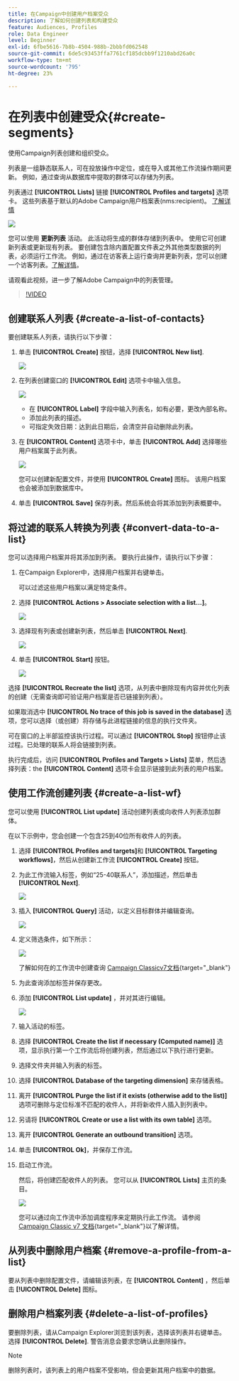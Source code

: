 ```yaml
---
title: 在Campaign中创建用户档案受众
description: 了解如何创建列表和构建受众
feature: Audiences, Profiles
role: Data Engineer
level: Beginner
exl-id: 6fbe5616-7b8b-4504-988b-2bbbfd062548
source-git-commit: 6de5c93453ffa7761cf185dcbb9f1210abd26a0c
workflow-type: tm+mt
source-wordcount: '795'
ht-degree: 23%

---
```


# 在列表中创建受众{#create-segments}

使用Campaign列表创建和组织受众。

列表是一组静态联系人，可在投放操作中定位，或在导入或其他工作流操作期间更新。 例如，通过查询从数据库中提取的群体可以存储为列表。

列表通过 **[!UICONTROL Lists]** 链接 **[!UICONTROL Profiles and targets]** 选项卡。 这些列表基于默认的Adobe Campaign用户档案表(nms:recipient)。 [了解详情](../dev/datamodel.md#ootb-profiles.md)

![](assets/list-dashboard.png)

您可以使用 **更新列表** 活动。 此活动将生成的群体存储到列表中。 使用它可创建新列表或更新现有列表。 要创建包含除内置配置文件表之外其他类型数据的列表，必须运行工作流。 例如，通过在访客表上运行查询并更新列表，您可以创建一个访客列表。[了解详情](#create-a-list-wf)。

请观看此视频，进一步了解Adobe Campaign中的列表管理。

>[!VIDEO](https://video.tv.adobe.com/v/334909?quality=12)


## 创建联系人列表 {#create-a-list-of-contacts}

要创建联系人列表，请执行以下步骤：

1. 单击 **[!UICONTROL Create]** 按钮，选择 **[!UICONTROL New list]**.

   ![](assets/new-list.png)

1. 在列表创建窗口的 **[!UICONTROL Edit]** 选项卡中输入信息。

   ![](assets/list-details.png)

   * 在 **[!UICONTROL Label]** 字段中输入列表名，如有必要，更改內部名称。
   * 添加此列表的描述。
   * 可指定失效日期：达到此日期后，会清空并自动删除此列表。


1. 在 **[!UICONTROL Content]** 选项卡中，单击 **[!UICONTROL Add]** 选择哪些用户档案属于此列表。

   ![](assets/add-profiles-to-a-list.png)

   您可以创建新配置文件，并使用 **[!UICONTROL Create]** 图标。 该用户档案也会被添加到数据库中。

1. 单击 **[!UICONTROL Save]** 保存列表。然后系统会将其添加到列表概要中。


## 将过滤的联系人转换为列表 {#convert-data-to-a-list}

您可以选择用户档案并将其添加到列表。 要执行此操作，请执行以下步骤：

1. 在Campaign Explorer中，选择用户档案并右键单击。

   可以过滤这些用户档案以满足特定条件。

1. 选择 **[!UICONTROL Actions > Associate selection with a list...]**。

   ![](assets/add-selection-to-a-list.png)

1. 选择现有列表或创建新列表，然后单击 **[!UICONTROL Next]**.

   ![](assets/select-the-list.png)

1. 单击 **[!UICONTROL Start]** 按钮。

   ![](assets/record-a-list.png)

选择 **[!UICONTROL Recreate the list]** 选项，从列表中删除现有内容并优化列表的创建（无需查询即可验证用户档案是否已链接到列表）。

如果取消选中 **[!UICONTROL No trace of this job is saved in the database]** 选项，您可以选择（或创建）将存储与此进程链接的信息的执行文件夹。

可在窗口的上半部监控该执行过程。可以通过 **[!UICONTROL Stop]** 按钮停止该过程。已处理的联系人将会链接到列表。

执行完成后，访问 **[!UICONTROL Profiles and Targets > Lists]** 菜单，然后选择列表：the **[!UICONTROL Content]** 选项卡会显示链接到此列表的用户档案。


## 使用工作流创建列表  {#create-a-list-wf}

您可以使用 **[!UICONTROL List update]** 活动创建列表或向收件人列表添加群体。

在以下示例中，您会创建一个包含25到40位所有收件人的列表。

1. 选择 **[!UICONTROL Profiles and targets]**&#x200B;和 **[!UICONTROL Targeting workflows]**，然后从创建新工作流 **[!UICONTROL Create]** 按钮。
1. 为此工作流输入标签，例如“25-40联系人”，添加描述，然后单击 **[!UICONTROL Next]**.

   ![](assets/targeting-wf-sample.png)

1. 插入 **[!UICONTROL Query]** 活动，以定义目标群体并编辑查询。

   ![](assets/targeting-wf-edit-query.png)

1. 定义筛选条件，如下所示：

   ![](assets/targeting-wf-age-filter.png)

   了解如何在的工作流中创建查询 [Campaign Classicv7文档](https://experienceleague.adobe.com/docs/campaign-classic/using/automating-with-workflows/targeting-activities/query.html#creating-a-query){target=&quot;_blank&quot;}

1. 为此查询添加标签并保存更改。
1. 添加 **[!UICONTROL List update]** ，并对其进行编辑。

   ![](assets/list-update-activity.png)

1. 输入活动的标签。
1. 选择 **[!UICONTROL Create the list if necessary (Computed name)]** 选项，显示执行第一个工作流后将创建列表，然后通过以下执行进行更新。
1. 选择文件夹并输入列表的标签。
1. 选择 **[!UICONTROL Database of the targeting dimension]** 来存储表格。
1. 离开 **[!UICONTROL Purge the list if it exists (otherwise add to the list)]** 选项可删除与定位标准不匹配的收件人，并将新收件人插入到列表中。
1. 另请将 **[!UICONTROL Create or use a list with its own table]** 选项。
1. 离开 **[!UICONTROL Generate an outbound transition]** 选项。
1. 单击 **[!UICONTROL Ok]**，并保存工作流。
1. 启动工作流。

   然后，将创建匹配收件人的列表。 您可以从 **[!UICONTROL Lists]** 主页的条目。

   ![](assets/access-new-list.png)

   您可以通过向工作流中添加调度程序来定期执行此工作流。 请参阅 [Campaign Classic v7 文档](https://experienceleague.adobe.com/docs/campaign-classic/using/automating-with-workflows/flow-control-activities/scheduler.html){target=&quot;_blank&quot;}以了解详情。

## 从列表中删除用户档案 {#remove-a-profile-from-a-list}

要从列表中删除配置文件，请编辑该列表，在 **[!UICONTROL Content]** ，然后单击 **[!UICONTROL Delete]** 图标。

## 删除用户档案列表 {#delete-a-list-of-profiles}

要删除列表，请从Campaign Explorer浏览到该列表，选择该列表并右键单击。 选择 **[!UICONTROL Delete]**. 警告消息会要求您确认此删除操作。

>[!NOTE]
>
>删除列表时，该列表上的用户档案不受影响，但会更新其用户档案中的数据。
